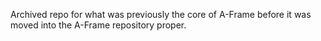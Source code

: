 Archived repo for what was previously the core of A-Frame before it was moved into the A-Frame repository proper.
